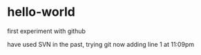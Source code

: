 # hello-world
first experiment with github

have used SVN in the past, trying git now
adding line 1 at 11:09pm
